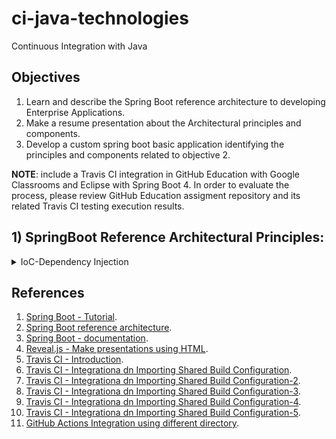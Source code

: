 # ci-java-technologies
Continuous Integration with Java

## Objectives

1. Learn and describe the Spring Boot reference architecture to developing Enterprise Applications.
2. Make a resume presentation about the Architectural principles and components.
3. Develop a custom spring boot basic application identifying the principles and components related to objective 2. 

**NOTE**: include a Travis CI integration in GitHub Education with Google Classrooms and Eclipse with Spring Boot 4. In order to evaluate the process, please review GitHub Education assigment repository and its related Travis CI testing execution results.

## 1) SpringBoot Reference Architectural Principles:

<details>
  <summary>IoC-Dependency Injection</summary>
  
A) **Inversion of Control (IoC) and Dependency Injection principle**:

**Package name in SpringBoot project**: *package wmc.devops.spring.boot.reference.architecture.ioc;*.

This principle describes how Spring Framework leads with the high coupling of objects in a Java application when those are invoked from other objects in a direct invocation.

For example, in the context of a Contact Center, if you have a class called **OutboundCampaing**, other called **ContactList**, other called  **TelemarketingContact**, and other called **RegularContact**; and in this Contact Center, the campaigns call only the cellphone of Telemarketing contacts and the telephone of Regular Contacts, so, in order to create the related objects of a functional outbound campaign you should do the following:
 * First a *telemarketingContactObject* must be created:
    ```
        TelemarketingContact telemarketingContactObject = new TelemarketingContact(...);
		String contactNumber = telemarketingContactObject.callContact();
        // The type of the contact number must be: "CEL".
        
    ```
 * Then a *regularContactObject* must be created:
    ```
        RegularContact regularContactObject = new RegularContact(...);
		String contactNumber = regularContactObject.callContact();
        // The type of the contact number must be: "TEL".

    ```
 * But how can we differentiate between the calling of a RegularContact or a TelemarketingContact?
    
    * By using a Java Interface called *IContact* that should be implemented by both the *RegularContact class* and the *TelemarketingContact class*:

        ```
         public class RegularContact implements IContact
         public class TelemarketingContact implements IContact
        ```
    * Then implementing each *callContact()* behavior:
        ```
          // RegularContact class:
          @Override
	        public String callContact() {
		    return fixedPhone + "-TEL";
	      }
          
          // TelemarketingContact class:
          @Override
	      public String callContact() {
		    return cellPhone + "-CEL";
	      }
        ```

    * Finally, by creating an Bean (*IoCBean class*) that **INJECTS** in its constructor class method the *IContact interface*, in order for  **INJECT** either a *TelemarketingContact object* or a *RegularContact object*. This allows the application to create a Bean instance and to **INJECT** it a contact:
        ```
         /**The Bean´s constructor method
	      * Note that the contact is INJECTED.
	      **/
	    public IoCBean(IContact contact) {
		    this.contact = contact;
	    }
        ```
 * Please run `mvn test` command in order for check the IoCDependencyInjectionUnitTest example implementation.
  
</details>




## References 

1. [Spring Boot - Tutorial](https://www.educba.com/category/software-development/software-development-tutorials/spring-tutorial/).
2. [Spring Boot reference architecture](https://www.educba.com/spring-boot-architecture/).
3. [Spring Boot - documentation](https://docs.spring.io/spring-boot/docs/current/reference/htmlsingle/).
4. [Reveal.js - Make presentations using HTML](https://github.com/hakimel/reveal.js).
5. [Travis CI - Introduction](https://travis-ci.org/). 
6. [Travis CI - Integrationa dn Importing Shared Build Configuration](https://docs.travis-ci.com/user/build-config-imports/).
7. [Travis CI - Integrationa dn Importing Shared Build Configuration-2](https://stackoverflow.com/questions/14006810/how-do-i-get-travis-build-working-directory-in-travis-yml).
8. [Travis CI - Integrationa dn Importing Shared Build Configuration-3](https://github.com/numenta/nupic.core/blob/master/.travis.yml/).
9. [Travis CI - Integrationa dn Importing Shared Build Configuration-4](https://stackoverflow.com/questions/48129400/travis-ci-build-failing-because-my-project-is-one-level-down-from-the-git-reposi).
10. [Travis CI - Integrationa dn Importing Shared Build Configuration-5](https://docs.travis-ci.com/user/job-lifecycle/).
11. [GitHub Actions Integration using different directory](https://stackoverflow.com/questions/58139175/running-actions-in-another-directory).

